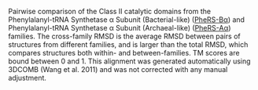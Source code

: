 Pairwise comparison of the Class II catalytic domains from the Phenylalanyl-tRNA Synthetase &alpha; Subunit (Bacterial-like) (<a href='/class2/phe1'>PheRS-Bα</a>) and Phenylalanyl-tRNA Synthetase &alpha; Subunit (Archaeal-like) (<a href='/class2/phe3'>PheRS-Aα</a>) families. 
	The cross-family RMSD is the average RMSD between pairs of structures from different families, and is
	 larger than the total RMSD, which compares structures both within- and between-families. TM scores are bound between 0 and 1. 
	 This alignment was generated automatically using 3DCOMB (Wang et al. 2011) and was not corrected with any manual adjustment.
